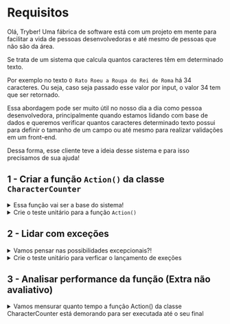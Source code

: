 # Requisitos

Olá, Tryber! Uma fábrica de software está com um projeto em mente para facilitar a vida de pessoas desenvolvedoras e até mesmo de pessoas que não são da área. 

Se trata de um sistema que calcula quantos caracteres têm em determinado texto. 

Por exemplo no texto `O Rato Roeu a Roupa do Rei de Roma` há 34 caracteres. Ou seja, caso seja passado esse valor por input, o valor 34 tem que ser retornado. 

Essa abordagem pode ser muito útil no nosso dia a dia como pessoa desenvolvedora, principalmente quando estamos lidando com base de dados e queremos verificar quantos caracteres determinado texto possui para definir o tamanho de um campo ou até mesmo para realizar validações em um front-end. 

Dessa forma, esse cliente teve a ideia desse sistema e para isso precisamos de sua ajuda!
 
## 1 - Criar a função `Action()` da classe `CharacterCounter`

<details>
  <summary>Essa função vai ser a base do sistema!</summary><br />

Essa função vai ser o *core* do sistema, ou seja, a regra de negócio vai estar armazenada nela. 

A ideia é caso seja passado como parâmetro uma string, como por exemplo: `Isso é um texto`, tem que ser retornado o valor inteiro `15`. Dessa forma, correspondendo ao tamanho do texto mencionado no exemplo.

</details>

<details>
  <summary>Crie o teste unitário para a função <code>Action()</code></summary><br />

Utilizando xUnit + FluentAssertions, realize testes unitários para se certificar que a função está retornando o número correto referente à quantidade de caracteres passada nos casos de teste.

Por exemplo, se o texto passado em input for `Eu sou uma pessoa desenvolvedora formada na Trybe`, o retorno tem que ser: `49`.

</details>

## 2 - Lidar com exceções 

<details>
  <summary>Vamos pensar nas possibilidades excepcionais?!</summary><br />

Estava aqui pensando, se na função `Action()` da classe `CharacterCounter`, o parâmetro `text` chegar `null`? Segue os requisitos e ações a realizar:

- Lance e capture uma exceção do tipo `NullReferenceException` com a mensagem `Valor de texto inválido`.

- Manipule a exceção dando um console na mensagem da exceção capturada e relance a exceção para o fluxo de controle de chamada da função.

</details>

<details>
  <summary>Crie o teste unitário para verficar o lançamento de exeções</summary><br />

Para testar o funcionamento do lançamento de exceção, utilize os testes unitários. Caso o valor passado em `text` for nulo, a exceção do tipo `NullReferenceException` tem que ser lançada. 

</details>

## 3 - Analisar performance da função (Extra não avaliativo)

<details>
  <summary>Vamos mensurar quanto tempo a função Action() da classe CharacterCounter está demorando para ser executada até o seu final</summary><br />

Para análise de performance da função utilize um watch no início da função, seguindo o código:

`var watch = Stopwatch.StartNew();`

Adicione a referência na classe: 

`using System.Diagnostics;`

Dessa forma é possível mensurar seu tempo.

Para obter o resultado da métrica do tempo em Milissegundo utilize:

`watch.ElapsedMilliseconds`

Não esqueça de escrever esse valor no console. E independentemente de ser causada exceção ou não, essa informação tem que ser impressa no console no fim da função. Além disso, não esqueça de parar o watch, utilizando o código seguinte:

`watch.Stop();`

Dessa forma é possível mensurar o tempo da função e garantir uma análise da performance de quanto tempo a mesma está demorando para ser executada. 

</details>



